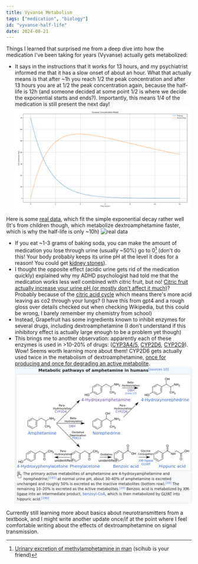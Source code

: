 ```yaml
---
title: Vyvanse Metabolism
tags: ["medication", "biology"]
id: "vyvanse-half-life"
date: 2024-08-21
---
```


Things I learned that surprised me from a deep dive into how the medication I've been taking for years (Vyvanse) actually gets metabolized:

*   It says in the instructions that it works for 13 hours, and my psychiatrist informed me that it has a slow onset of about an hour. What that actually means is that after ~1h you reach 1/2 the peak concentration and after 13 hours you are at 1/2 the peak concentration again, because the half-life is 12h (and someone decided at some point 1/2 is where we decide the exponential starts and ends?). Importantly, this means 1/4 of the medication is still present the next day! ![Simple model](/images/vivanse_metabolism.png)

Here is some [real data](https://www.ncbi.nlm.nih.gov/pmc/articles/PMC4823324/), which fit the simple exponential decay rather well (It's from children though, which metabolize dextroamphetamine faster, which is why the half-life is only ~10h) ![real data](/images/vivanse_metabolism2.png)

*   If you eat ~1-3 grams of baking soda, you can make the amount of medication you lose through urine (usually ~50%) go to 0[^1] (don't do this! Your body probably keeps its urine pH at the level it does for a reason! You could get [kidney stones](https://en.wikipedia.org/wiki/Kidney_stone_disease)). 
*   I thought the opposite effect (acidic urine gets rid of the medication quickly) explained why my ADHD psychologist had told me that the medication works less well combined with citric fruit, but no! [Citric fruit actually increase your urine pH (or mostly don't affect it much)](https://www.ncbi.nlm.nih.gov/pmc/articles/PMC5428529/)? Probably because of the [citric acid cycle](https://en.wikipedia.org/wiki/Citric_acid_cycle) which means there's more acid leaving as co2 through your lungs? (I have this from gpt4 and a rough gloss over details checked out when checking Wikipedia, but this could be wrong, I barely remember my chemistry from school)
*   Instead, Grapefruit has some ingredients known to inhibit enzymes for several drugs, including dextroamphetamine (I don't understand if this inhibitory effect is actually large enough to be a problem yet though)
*   This brings me to another observation: apparently each of these enzymes is used in >10-20% of drugs: ([CYP3A4/5](https://en.wikipedia.org/wiki/CYP3A4), [CYP2D6](https://en.wikipedia.org/wiki/CYP2D6), [CYP2C9](https://en.wikipedia.org/wiki/CYP2C9)). Wow! Seems worth learning more about them! CYP2D6 gets actually used twice in the metabolism of dextroamphetamine, [once for producing and once for degrading an active metabolite](https://en.wikipedia.org/wiki/Dextroamphetamine#Pharmacokinetics). 
![Amphetamine](/images/vivanse_metabolism3.png)

Currently still learning more about basics about neurotransmitters from a textbook, and I might write another update once/if at the point where I feel comfortable writing about the effects of dextroamphetamine on signal transmission.

[^1]: [Urinary excretion of methylamphetamine in man](https://sci-hub.st/https://www.nature.com/articles/2061260a0) (scihub is your friend)
